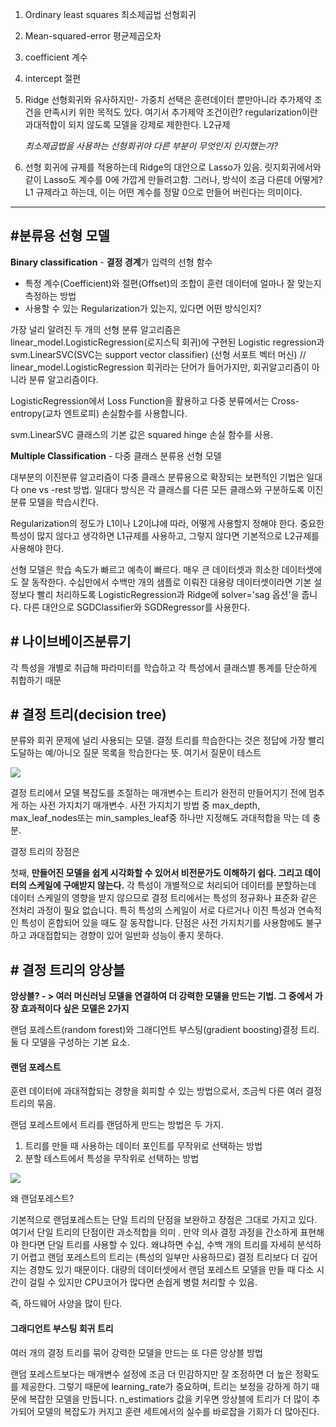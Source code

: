 1. Ordinary least squares 최소제곱법 선형회귀

2. Mean-squared-error 평균제곱오차

3. coefficient 계수

4. intercept  절편

5. Ridge 선형회귀와 유사하지만- 가중치 선택은 훈련데이터 뿐만아니라 추가제약 조건을 만족시키 위한 목적도 있다. 여기서 추가제약 조건이란? regularization이란 과대적합이 되지 않도록 모델을 강제로 제한한다.  L2규제

   *최소제곱법을 사용하는 선형회귀야 다른 부분이 무엇인지 인지했는가?*

6. 선형 회귀에 규제를 적용하는데 Ridge의 대안으로 Lasso가 있음. 릿지회귀에서와 같이 Lasso도 계수를 0에 가깝게 만들려고함. 그러나, 방식이 조금 다른데 어떻게? L1 규제라고 하는데, 이는 어떤 계수를 정말 0으로 만들어 버린다는 의미이다. 



---

## #분류용 선형 모델

**Binary classification** - **결정 경계**가 입력의 선형 함수

- 특정 계수(Coefficient)와 절편(Offset)의 조합이 훈련 데이터에 얼마나 잘 맞는지 측정하는 방법
- 사용할 수 있는 Regularization가 있는지, 있다면 어떤 방식인지?

가장 널리 알려진 두 개의 선형 분류 알고리즘은 linear_model.LogisticRegression(로지스틱 회귀)에 구현된 Logistic regression과 svm.LinearSVC(SVC는 support vector classifier) (선형 서포트 벡터 머신)  // linear_model.LogisticRegression 회귀라는 단어가 들어가지만, 회귀알고리즘이 아니라 분류 알고리즘이다. 

LogisticRegression에서 Loss Function을 활용하고 다중 분류에서는 Cross-entropy(교차 엔트로피) 손실함수를 사용합니다.

svm.LinearSVC 클래스의 기본 값은 squared hinge 손실 함수를 사용.

**Multiple Classification** - 다중 클래스 분류용 선형 모델

대부분의 이진분류 알고리즘이 다중 클래스 분류용으로 확장되는 보편적인 기법은 일대다 one vs -rest 방법. 일대다 방식은 각 클래스를 다른 모든 클래스와 구분하도록 이진 분류 모델을 학습시킨다.

Regularization의 정도가 L1이나 L2이냐에 따라, 어떻게 사용할지 정해야 한다. 중요한 특성이 많지 않다고 생각하면 L1규제를 사용하고, 그렇지 않다면 기본적으로 L2규제를 사용해야 한다.

선형 모델은 학습 속도가 빠르고 예측이 빠르다. 매우 큰 데이터셋과 희소한 데이터셋에도 잘 동작한다. 수십만에서 수백만 개의 샘플로 이뤄진 대용량 데이터셋이라면 기본 설정보다 빨리 처리하도록 LogisticRegression과 Ridge에 solver='sag 옵션'을 줍니다. 다른 대안으로 SGDClassifier와 SGDRegressor를 사용한다.

##  # 나이브베이즈분류기

각 특성을 개별로 취급해 파라미터를 학습하고 각 특성에서 클래스별 통계를 단순하게 취합하기 때문



## # 결정 트리(decision tree)

분류와 회귀 문제에 널리 사용되는 모델. 결정 트리를 학습한다는 것은 정답에 가장 빨리 도달하는  예/아니오 질문 목록을 학습한다는 뜻. 여기서 질문이 테스트

![](https://ws1.sinaimg.cn/large/006tNbRwgy1fwtise34snj31kw0kl0yy.jpg)

결정 트리에서 모델 복잡도를 조절하는 매개변수는 트리가 완전히 만들어지기 전에 멈추게 하는 사전 가지치기 매개변수. 사전 가지치기 방법 중 max_depth, max_leaf_nodes또는 min_samples_leaf중 하나만 지정해도 과대적합을 막는 데 충분.

결정 트리의 장점은

첫째, **만들어진 모델을 쉽게 시각화할 수 있어서 비전문가도 이해하기 쉽다. 그리고 데이터의 스케일에 구애받지 않는다.** 각 특성이 개별적으로 처리되어 데이터를 분할하는데 데이터 스케일의 영향을 받지 않으므로 결정 트리에서는 특성의 정규화나 표준화 같은 전처리 과정이 필요 없습니다. 특히 특성의 스케일이 서로 다르거나 이진 특성과 연속적인 특성이 혼합되어 있을 때도 잘 동작합니다. 단점은 사전 가지치기를 사용함에도 불구하고 과대접합되는 경향이 있어 일반화 성능이 좋지 못하다.

## # 결정 트리의 앙상블

**앙상블? - > 여러 머신러닝 모델을 연결하여 더 강력한 모델을 만드는 기법. 그 중에서 가장 효과적이다 싶은 모델은 2가지**

랜덤 포레스트(random forest)와 그래디언트 부스팅(gradient boosting)결정 트리. 둘 다 모델을 구성하는 기본 요소.

#### 랜덤 포레스트

훈련 데이터에 과대적합되는 경향을 회피할 수 있는 방법으로서, 조금씩 다른 여러 결정 트리의 묶음.

랜덤 포레스트에서 트리를 랜덤하게 만드는 방법은 두 가지.

1. 트리를 만들 때 사용하는 데이터 포인트를 무작위로 선택하는 방법
2. 분할 테스트에서 특성을 무작위로 선택하는 방법



![](https://ws2.sinaimg.cn/large/006tNbRwgy1fwtm2ki5p6j30qd0ohwm8.jpg)



왜 랜덤포레스트?

기본적으로 랜덤포레스트는 단일 트리의 단점을 보완하고 장점은 그대로 가지고 있다. 여기서 단일 트리의 단점이란 과소적합을 의미 . 만약 의사 결정 과정을 간소하게 표현해야 한다면 단일 트리를 사용할 수 있다. 왜냐하면 수십, 수백 개의 트리를 자세히 분석하기 어렵고 랜덤 포레스트의 트리는 (특성의 일부만 사용하므로) 결정 트리보다 더 깊어지는 경향도 있기 때문이다. 대량의 데이터셋에서 랜덤 포레스트 모델을 만들 때 다소 시간이 걸릴 수 있지만 CPU코어가 많다면 손쉅게 병렬 처리할 수 있음.

즉, 하드웨어 사양을 많이 탄다.

#### 그래디언트 부스팅 회귀 트리

여러 개의 결정 트리를 묶어 강력한 모델을 만드는 또 다른 앙상블 방법

랜덤 포레스트보다는 매개변수 설정에 조금 더 민감하지만 잘 조정하면 더 높은 정확도를 제공한다. 그렇기 때문에 learning_rate가 중요하며, 트리는 보정을 강하게 하기 때문에 복잡한 모델을 만듭니다. n_estimatiors 값을 키우면 앙상블에 트리가 더 많이 추가되어 모델의 복잡도가 커지고 훈련 세트에서의 실수를 바로잡을 기회가 더 많아진다.